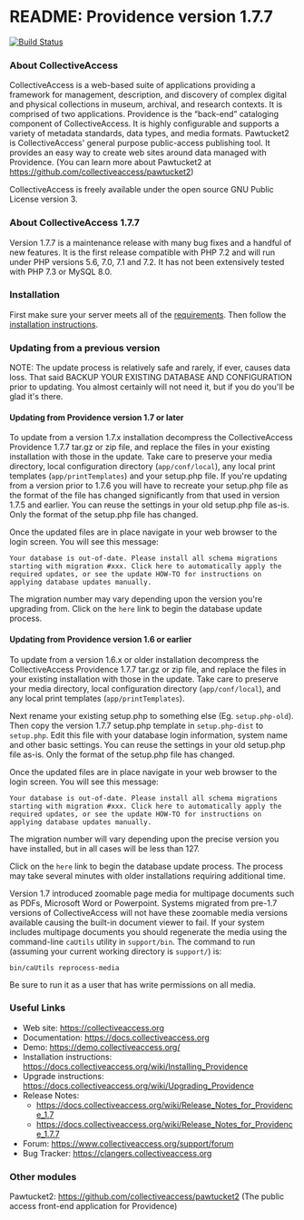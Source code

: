 # README: Providence version 1.7.7

[![Build Status](https://secure.travis-ci.org/collectiveaccess/providence.png?branch=master)](http://travis-ci.org/collectiveaccess/providence)

### About CollectiveAccess

CollectiveAccess is a web-based suite of applications providing a framework for management, description, and discovery of complex digital and physical collections in museum, archival, and research contexts. It is comprised of two applications. Providence is the “back-end” cataloging component of CollectiveAccess. It is highly configurable and supports a variety of metadata standards, data types, and media formats. Pawtucket2 is CollectiveAccess' general purpose public-access publishing tool. It provides an easy way to create web sites around data managed with Providence. (You can learn more about Pawtucket2 at https://github.com/collectiveaccess/pawtucket2)

CollectiveAccess is freely available under the open source GNU Public License version 3.

### About CollectiveAccess 1.7.7

Version 1.7.7 is a maintenance release with many bug fixes and a handful of new features. It is the first release compatible with PHP 7.2 and will run under PHP versions 5.6, 7.0, 7.1 and 7.2. It has not been extensively tested with PHP 7.3 or MySQL 8.0.


### Installation

First make sure your server meets all of the [requirements](https://docs.collectiveaccess.org/wiki/Requirements). Then follow the [installation instructions](https://docs.collectiveaccess.org/wiki/Installing_Providence). 


### Updating from a previous version

NOTE: The update process is relatively safe and rarely, if ever, causes data loss. That said BACKUP YOUR EXISTING DATABASE AND CONFIGURATION prior to updating. You almost certainly will not need it, but if you do you'll be glad it's there.


#### Updating from Providence version 1.7 or later

To update from a version 1.7.x installation decompress the CollectiveAccess Providence 1.7.7 tar.gz or zip file, and replace the files in your existing installation with those in the update. Take care to preserve your media directory, local configuration directory (`app/conf/local`), any local print templates (`app/printTemplates`) and your setup.php file. If you're updating from a version prior to 1.7.6 you will have to recreate your setup.php file as the format of the file has changed significantly from that used in version 1.7.5 and earlier. You can reuse the settings in your old setup.php file as-is. Only the format of the setup.php file has changed. 

Once the updated files are in place navigate in your web browser to the login screen. You will see this message:

```
Your database is out-of-date. Please install all schema migrations starting with migration #xxx. Click here to automatically apply the required updates, or see the update HOW-TO for instructions on applying database updates manually.
```
 
The migration number may vary depending upon the version you're upgrading from. Click on the `here` link to begin the database update process. 


#### Updating from Providence version 1.6 or earlier

To update from a version 1.6.x or older installation decompress the CollectiveAccess Providence 1.7.7 tar.gz or zip file, and replace the files in your existing installation with those in the update. Take care to preserve your media directory, local configuration directory (`app/conf/local`), and any local print templates (`app/printTemplates`). 

Next rename your existing setup.php to something else (Eg. `setup.php-old`). Then copy the version 1.7.7 setup.php template in `setup.php-dist` to `setup.php`. Edit this file with your database login information, system name and other basic settings. You can reuse the settings in your old setup.php file as-is. Only the format of the setup.php file has changed. 

Once the updated files are in place navigate in your web browser to the login screen. You will see this message:

```
Your database is out-of-date. Please install all schema migrations starting with migration #xxx. Click here to automatically apply the required updates, or see the update HOW-TO for instructions on applying database updates manually.
```
 
The migration number will vary depending upon the precise version you have installed, but in all cases will be less than 127.
 
Click on the `here` link to begin the database update process. The process may take several minutes with older installations requiring additional time. 

Version 1.7 introduced zoomable page media for multipage documents such as PDFs, Microsoft Word or Powerpoint. Systems migrated from pre-1.7 versions of CollectiveAccess will not have these zoomable media versions available causing the built-in document viewer to fail. If your system includes multipage documents you should regenerate the media using the command-line `caUtils` utility in `support/bin`. The command to run (assuming your current working directory is `support/`) is:

```
bin/caUtils reprocess-media 
```

Be sure to run it as a user that has write permissions on all media.


### Useful Links

* Web site: https://collectiveaccess.org
* Documentation: https://docs.collectiveaccess.org
* Demo: https://demo.collectiveaccess.org/
* Installation instructions: https://docs.collectiveaccess.org/wiki/Installing_Providence
* Upgrade instructions: https://docs.collectiveaccess.org/wiki/Upgrading_Providence
* Release Notes:  
  * https://docs.collectiveaccess.org/wiki/Release_Notes_for_Providence_1.7
  * https://docs.collectiveaccess.org/wiki/Release_Notes_for_Providence_1.7.7
* Forum: https://www.collectiveaccess.org/support/forum
* Bug Tracker: https://clangers.collectiveaccess.org


### Other modules

Pawtucket2: https://github.com/collectiveaccess/pawtucket2 (The public access front-end application for Providence)
